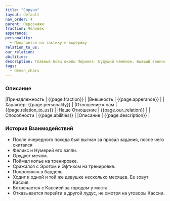 ```yaml
---
title: "Спруно"
layout: default
nav_order: 4
parent: Персонажи
fraction: Человек
apperance:
personality:
  - Полагается на тактику и выдержку
relation_to_us:
our_relation:
abilities:
description: Главный боец школы Периния. Будущий чемпион. Бывший военный.
tags:
  - demon_chars
---
```

### Описание

|Принадлежность | {{page.fraction}} |
|Внешность | {{page.apperance}} |
|Характер: {{page.personality}} |
|Отношение к нам | {{page.relation_to_us}} |
|Наше Отношение | {{page.our_relation}} |
|Способности | {{page.abilities}} |
|Описание | {{page.description}} |

### История Взаимодействий
- После очередного похода был выгнан за провал задания, после чего скитался
- Феликс и Нумерий его взяли.
- Орудует мечом.
- Поймал копье на тренировке.
- Сражался с Эротом и Эфтиком на тренировке.
- Попросился в бардель
- Ходит к одной и той же девушке несколько месяцев. Ее зовут Кассия.
- Встречается с Кассией за городом у моста.
- Отказывается перейти в другой лудус, не смотря на уговоры Кассии.
